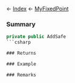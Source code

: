 ← [Index](Api-Index) ← [MyFixedPoint](VRage.MyFixedPoint)

### Summary

```csharp
private public AddSafe
```csharp

### Returns

### Example

### Remarks

